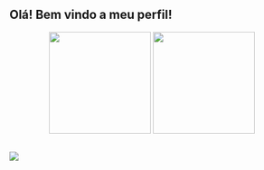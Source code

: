 ## Olá! Bem vindo a meu perfil!

<div align="center">
  <img height="180em" src="https://github-readme-stats.vercel.app/api?username=RagnaReal&show_icons=true&theme=dark&include_all_commits=true&count_private=true"/>
  <img ali height="180em" src="https://github-readme-stats.vercel.app/api/top-langs/?username=RagnaReal&layout=compact&langs_count=7&theme=dark"/>  
</div>
          
</div>
  
  ##
  
<div>
  <a href="https://www.linkedin.com/in/ítalo-souza-61213bb9" target="_blank"><img src="https://img.shields.io/badge/-LinkedIn-%230077B5?style=for-the-badge&logo=linkedin&logoColor=white"></a>
</div>

